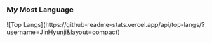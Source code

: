 
<h3>My Most Language</h3>
![Top Langs](https://github-readme-stats.vercel.app/api/top-langs/?username=JinHyunji&layout=compact)

